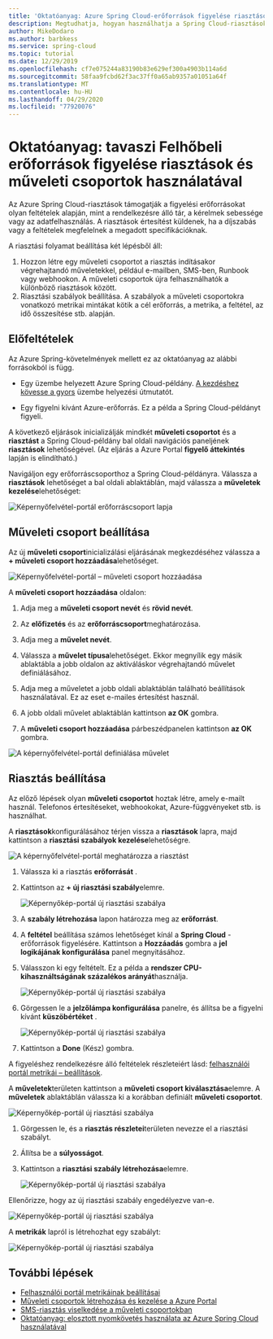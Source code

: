 ```yaml
---
title: 'Oktatóanyag: Azure Spring Cloud-erőforrások figyelése riasztások és műveleti csoportok használatával | Microsoft Docs'
description: Megtudhatja, hogyan használhatja a Spring Cloud-riasztásokat.
author: MikeDodaro
ms.author: barbkess
ms.service: spring-cloud
ms.topic: tutorial
ms.date: 12/29/2019
ms.openlocfilehash: cf7e075244a83190b83e629ef300a4903b114a6d
ms.sourcegitcommit: 58faa9fcbd62f3ac37ff0a65ab9357a01051a64f
ms.translationtype: MT
ms.contentlocale: hu-HU
ms.lasthandoff: 04/29/2020
ms.locfileid: "77920076"
---
```

# <a name="tutorial-monitor-spring-cloud-resources-using-alerts-and-action-groups"></a>Oktatóanyag: tavaszi Felhőbeli erőforrások figyelése riasztások és műveleti csoportok használatával

Az Azure Spring Cloud-riasztások támogatják a figyelési erőforrásokat olyan feltételek alapján, mint a rendelkezésre álló tár, a kérelmek sebessége vagy az adatfelhasználás. A riasztások értesítést küldenek, ha a díjszabás vagy a feltételek megfelelnek a megadott specifikációknak.

A riasztási folyamat beállítása két lépésből áll: 
1. Hozzon létre egy műveleti csoportot a riasztás indításakor végrehajtandó műveletekkel, például e-mailben, SMS-ben, Runbook vagy webhookon. A műveleti csoportok újra felhasználhatók a különböző riasztások között.
2. Riasztási szabályok beállítása. A szabályok a műveleti csoportokra vonatkozó metrikai mintákat kötik a cél erőforrás, a metrika, a feltétel, az idő összesítése stb. alapján.

## <a name="prerequisites"></a>Előfeltételek
Az Azure Spring-követelmények mellett ez az oktatóanyag az alábbi forrásokból is függ.

* Egy üzembe helyezett Azure Spring Cloud-példány.  [A kezdéshez kövesse a gyors](spring-cloud-quickstart-launch-app-cli.md) üzembe helyezési útmutatót.

* Egy figyelni kívánt Azure-erőforrás. Ez a példa a Spring Cloud-példányt figyeli.
 
A következő eljárások inicializálják mindkét **műveleti csoportot** és a **riasztást** a Spring Cloud-példány bal oldali navigációs paneljének **riasztások** lehetőségével. (Az eljárás a Azure Portal **figyelő áttekintés** lapján is elindítható.) 

Navigáljon egy erőforráscsoporthoz a Spring Cloud-példányra. Válassza a **riasztások** lehetőséget a bal oldali ablaktáblán, majd válassza a **műveletek kezelése**lehetőséget:

![Képernyőfelvétel-portál erőforráscsoport lapja](media/alerts-action-groups/action-1-a.png)

## <a name="set-up-action-group"></a>Műveleti csoport beállítása

Az új **műveleti csoport**inicializálási eljárásának megkezdéséhez válassza a **+ műveleti csoport hozzáadása**lehetőséget.

![Képernyőfelvétel-portál – műveleti csoport hozzáadása](media/alerts-action-groups/action-1.png)

A **műveleti csoport hozzáadása** oldalon:

 1. Adja meg a **műveleti csoport nevét** és **rövid nevét**.

 1. Az **előfizetés** és az **erőforráscsoport**meghatározása.

 1. Adja meg a **művelet nevét**.

 1. Válassza a **művelet típusa**lehetőséget.  Ekkor megnyílik egy másik ablaktábla a jobb oldalon az aktiváláskor végrehajtandó művelet definiálásához.

 1. Adja meg a műveletet a jobb oldali ablaktáblán található beállítások használatával.  Ez az eset e-mailes értesítést használ.

 1. A jobb oldali művelet ablaktáblán kattintson **az OK** gombra.

 1. A **műveleti csoport hozzáadása** párbeszédpanelen kattintson **az OK** gombra. 

  ![A képernyőfelvétel-portál definiálása művelet](media/alerts-action-groups/action-2.png)

## <a name="set-up-alert"></a>Riasztás beállítása 

Az előző lépések olyan **műveleti csoportot** hoztak létre, amely e-mailt használ. Telefonos értesítéseket, webhookokat, Azure-függvényeket stb. is használhat.  

A **riasztások**konfigurálásához térjen vissza a **riasztások** lapra, majd kattintson a **riasztási szabályok kezelése**lehetőségre.

  ![A képernyőfelvétel-portál meghatározza a riasztást](media/alerts-action-groups/alerts-2.png)

1. Válassza ki a riasztás **erőforrását** .

1. Kattintson az **+ új riasztási szabály**elemre.

   ![Képernyőkép-portál új riasztási szabálya](media/alerts-action-groups/alerts-3.png)

1. A **szabály létrehozása** lapon határozza meg az **erőforrást**.

1. A **feltétel** beállítása számos lehetőséget kínál a **Spring Cloud** -erőforrások figyelésére.  Kattintson a **Hozzáadás** gombra a **jel logikájának konfigurálása** panel megnyitásához.

1. Válasszon ki egy feltételt. Ez a példa a **rendszer CPU-kihasználtságának százalékos arányát**használja.

   ![Képernyőkép-portál új riasztási szabálya](media/alerts-action-groups/alerts-3-1.png)

1. Görgessen le a **jelzőlámpa konfigurálása** panelre, és állítsa be a figyelni kívánt **küszöbértéket** .

   ![Képernyőkép-portál új riasztási szabálya](media/alerts-action-groups/alerts-3-2.png)

1. Kattintson a **Done** (Kész) gombra.

A figyeléshez rendelkezésre álló feltételek részleteiért lásd: [felhasználói portál metrikái – beállítások](spring-cloud-concept-metrics.md#user-metrics-options).

 A **műveletek**területen kattintson a **műveleti csoport kiválasztása**elemre. A **műveletek** ablaktáblán válassza ki a korábban definiált **műveleti csoportot**.

   ![Képernyőkép-portál új riasztási szabálya](media/alerts-action-groups/alerts-3-3.png) 

1. Görgessen le, és a **riasztás részletei**területen nevezze el a riasztási szabályt.

1. Állítsa be a **súlyosságot**.

1. Kattintson a **riasztási szabály létrehozása**elemre.

   ![Képernyőkép-portál új riasztási szabálya](media/alerts-action-groups/alerts-3-4.png)

Ellenőrizze, hogy az új riasztási szabály engedélyezve van-e.

   ![Képernyőkép-portál új riasztási szabálya](media/alerts-action-groups/alerts-4.png)

A **metrikák** lapról is létrehozhat egy szabályt:

   ![Képernyőkép-portál új riasztási szabálya](media/alerts-action-groups/alerts-5.png)

## <a name="next-steps"></a>További lépések
* [Felhasználói portál metrikáinak beállításai](spring-cloud-concept-metrics.md#user-metrics-options)
* [Műveleti csoportok létrehozása és kezelése a Azure Portal](https://docs.microsoft.com/azure/azure-monitor/platform/action-groups)
* [SMS-riasztás viselkedése a műveleti csoportokban](https://docs.microsoft.com/azure/azure-monitor/platform/alerts-sms-behavior)
* [Oktatóanyag: elosztott nyomkövetés használata az Azure Spring Cloud használatával](https://docs.microsoft.com/azure/spring-cloud/spring-cloud-tutorial-distributed-tracing)
